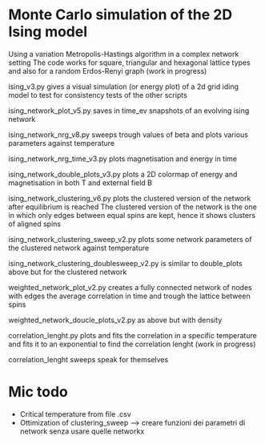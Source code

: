 # Monte Carlo simulation of the 2D Ising model

Using a variation Metropolis-Hastings algorithm in a complex network setting
The code works for square, triangular and hexagonal lattice types and also for a random Erdos-Renyi graph (work in progress)

ising_v3.py gives a visual simulation (or energy plot) of a 2d grid iding model to test for consistency tests of the other scripts

ising_network_plot_v5.py saves in time_ev snapshots of an evolving ising network

ising_network_nrg_v8.py sweeps trough values of beta and plots various parameters against temperature

ising_network_nrg_time_v3.py plots magnetisation and energy in time

ising_network_double_plots_v3.py plots a 2D colormap of energy and magnetisation in both T and external field B

ising_network_clustering_v6.py plots the clustered version of the network after equilibrium is reached
The clustered version of the network is the one in which only edges between equal spins are kept, hence it shows clusters of aligned spins

ising_network_clustering_sweep_v2.py plots some network parameters of the clustered network against temperature

ising_network_clustering_doublesweep_v2.py is similar to double_plots above but for the clustered network

weighted_network_plot_v2.py creates a fully connected network of nodes with edges the average correlation in time and trough the lattice between spins

weighted_network_doucle_plots_v2.py as above but with density

correlation_lenght.py plots and fits the correlation in a specific temperature and fits it to an exponential to find the correlation lenght (work in progress)

correlation_lenght sweeps speak for themselves

# Mic todo
- Critical temperature from file .csv
- Ottimization of clustering_sweep --> creare funzioni dei parametri di network senza usare quelle networkx
